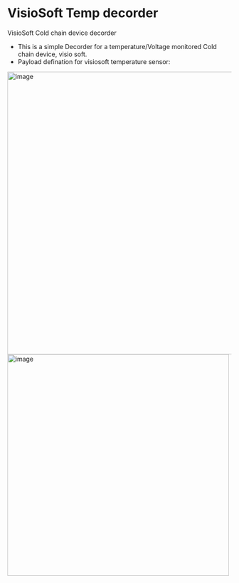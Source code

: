 # VisioSoft Temp decorder
 VisioSoft Cold chain device decorder
 - This is a simple Decorder for a temperature/Voltage monitored Cold chain device, visio soft.
 - Payload defination for visiosoft temperature sensor:



<img width="635" alt="image" src="https://github.com/AronAyub/LORAWAN-GPS_Tracker_Project/assets/55284959/62bfae74-b999-4d7f-b612-16240cfcf08b">

<img width="498" alt="image" src="https://github.com/AronAyub/LORAWAN-GPS_Tracker_Project/assets/55284959/371a8b2c-1c0b-4d3f-ae03-b589dc948889">


